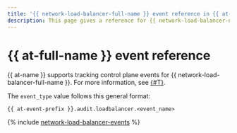 ```yaml
---
title: '{{ network-load-balancer-full-name }} event reference in {{ at-full-name }}'
description: This page gives a reference for {{ network-load-balancer-name }} events tracked in {{ at-name }}.
---
```


# {{ at-full-name }} event reference

{{ at-name }} supports tracking control plane events for {{ network-load-balancer-full-name }}. For more information, see [{#T}](../audit-trails/concepts/format.md).

The `event_type` value follows this general format:

```text
{{ at-event-prefix }}.audit.loadbalancer.<event_name>
```

{% include [network-load-balancer-events](../_includes/audit-trails/events/network-load-balancer-events.md) %}